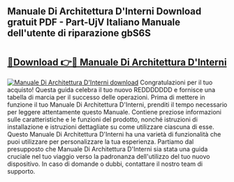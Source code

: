 ## Manuale Di Architettura D'Interni Download gratuit PDF - Part-UjV Italiano Manuale dell'utente di riparazione gbS6S

# <h2><a href="http://dffiw23.blite.top/?on=Manuale+Di+Architettura+D%27Interni">🔗Download 👉🔴 Manuale Di Architettura D'Interni</a></h2>

[![Manuale Di Architettura D'Interni download](https://i.imgur.com/lujVjoI.png)](http://dffiw23.blite.top/?on=Manuale+Di+Architettura+D%27Interni)
Congratulazioni per il tuo acquisto! Questa guida celebra il tuo nuovo REDDDDDDD e fornisce una tabella di marcia per il successo delle operazioni. Prima di mettere in funzione il tuo Manuale Di Architettura D'Interni, prenditi il tempo necessario per leggere attentamente questo Manuale. Contiene preziose informazioni sulle caratteristiche e le funzioni del prodotto, nonché istruzioni di installazione e istruzioni dettagliate su come utilizzare ciascuna di esse. Questo Manuale Di Architettura D'Interni ha una varietà di funzionalità che puoi utilizzare per personalizzare la tua esperienza. Partiamo dal presupposto che Manuale Di Architettura D'Interni sia stata una guida cruciale nel tuo viaggio verso la padronanza dell'utilizzo del tuo nuovo dispositivo. In caso di domande o dubbi, contattare il nostro team di supporto.
